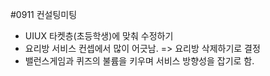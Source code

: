 #0911 컨설팅미팅 
- UIUX 타켓층(초등학생)에 맞춰 수정하기
- 요리방 서비스 컨셉에서 많이 어긋남. 
=> 요리방 삭제하기로 결정
- 밸런스게임과 퀴즈의 불륨을 키우며 서비스 방향성을 잡기로 함.
